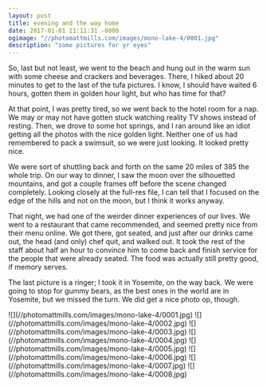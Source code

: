 ```yaml
---
layout: post
title: evening and the way home
date: 2017-01-01 21:11:31 -0800
ogimage: "//photomattmills.com/images/mono-lake-4/0001.jpg"
description: "some pictures for yr eyes"
---
```


So, last but not least, we went to the beach and hung out in the warm sun with some cheese and crackers and beverages. There, I hiked about 20 minutes to get to the last of the tufa pictures. I know, I should have waited 6 hours, gotten them in golden hour light, but who has time for that?

At that point, I was pretty tired, so we went back to the hotel room for a nap. We may or may not have gotten stuck watching reality TV shows instead of resting. Then, we drove to some hot springs, and I ran around like an idiot getting all the photos with the nice golden light. Neither one of us had remembered to pack a swimsuit, so we were just looking. It looked pretty nice.

We were sort of shuttling back and forth on the same 20 miles of 385 the whole trip. On our way to dinner, I saw the moon over the silhouetted mountains, and got a couple frames off before the scene changed completely. Looking closely at the full-res file, I can tell that I focused on the edge of the hills and not on the moon, but I think it works anyway.

That night, we had one of the weirder dinner experiences of our lives. We went to a restaurant that came recommended, and seemed pretty nice from their menu online. We got there, got seated, and just after our drinks came out, the head (and only) chef quit, and walked out. It took the rest of the staff about half an hour to convince him to come back and finish service for the people that were already seated. The food was actually still pretty good, if memory serves.

The last picture is a ringer; I took it in Yosemite, on the way back. We were going to stop for gummy bears, as the best ones in the world are in Yosemite, but we missed the turn. We did get a nice photo op, though.

<span style="display:block;" class="center">
  ![](//photomattmills.com/images/mono-lake-4/0001.jpg)
<span class="caption"></span>
![](//photomattmills.com/images/mono-lake-4/0002.jpg)
<span class="caption"></span>
![](//photomattmills.com/images/mono-lake-4/0003.jpg)
<span class="caption"></span>
![](//photomattmills.com/images/mono-lake-4/0004.jpg)
<span class="caption"></span>
![](//photomattmills.com/images/mono-lake-4/0005.jpg)
<span class="caption"></span>
![](//photomattmills.com/images/mono-lake-4/0006.jpg)
<span class="caption"></span>
![](//photomattmills.com/images/mono-lake-4/0007.jpg)
<span class="caption"></span>
![](//photomattmills.com/images/mono-lake-4/0008.jpg)
<span class="caption"></span>
</span>
